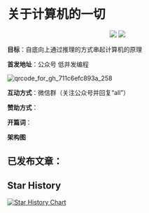 # 关于计算机的一切

<p align='center'>
<a href="https://www.github.com/sunym1993" target="_blank"><img src="https://img.shields.io/badge/作者-闪客-2277cc.svg?style=flat-square&logo=GitHub"></a>
<a href="https://user-images.githubusercontent.com/25787738/141248489-c7dc20c1-cc5d-4a2d-bb5d-b5d8f9182058.jpg" target="_blank"><img src="https://img.shields.io/badge/公众号-低并发编程-009977.svg?style=flat-square&logo=WeChat"></a>
</p>

**目标**：自底向上通过推理的方式串起计算机的原理

**首发地址**：公众号 低并发编程

![qrcode_for_gh_711c6efc893a_258](https://user-images.githubusercontent.com/25787738/141248489-c7dc20c1-cc5d-4a2d-bb5d-b5d8f9182058.jpg)

**互动方式**：微信群（关注公众号并回复“all”）

**赞助方式**：

**开篇词**：


**架构图**


## 已发布文章：


## Star History

[![Star History Chart](https://api.star-history.com/svg?repos=sunym1993/computer-all&type=Date)](https://star-history.com/#sunym1993/computer-all&Date)
